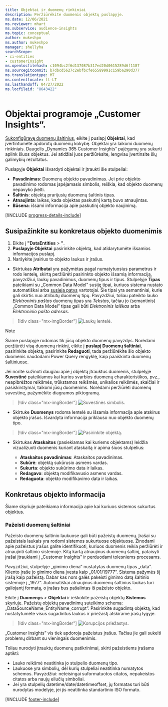 ```yaml
---
title: Objektai ir duomenų rinkiniai
description: Peržiūrėkite duomenis objektų puslapyje.
ms.date: 12/06/2021
ms.reviewer: mhart
ms.subservice: audience-insights
ms.topic: conceptual
author: mukeshpo
ms.author: mukeshpo
manager: shellyha
searchScope:
- ci-entities
- customerInsight
ms.openlocfilehash: c1094bc2f6d137087b317ed20d0615289d6f1187
ms.sourcegitcommit: b7dbcd5627c2ebfbcfe65589991c159ba290d377
ms.translationtype: MT
ms.contentlocale: lt-LT
ms.lasthandoff: 04/27/2022
ms.locfileid: "8643422"
---
```

# <a name="entities-in-customer-insights"></a>Objektai programoje „Customer Insights“.

[Sukonfigūravę duomenų šaltinius](data-sources.md), eikite į puslapį **Objektai**, kad įvertintumėte apdorotų duomenų kokybę. Objektai yra laikomi duomenų rinkiniais. Daugelis „Dynamics 365 Customer Insights“ pajėgumų yra sukurti aplink šiuos objektus. Jei atidžiai juos peržiūrėsite, lengviau įvertinsite šių galimybių rezultatus.

Puslapyje **Objektai** išvardyti objektai ir įtraukti šie stulpeliai:

- **Pavadinimas**: Duomenų objekto pavadinimas. Jei prie objekto pavadinimo rodomas įspėjamasis simbolis, reiškia, kad objekto duomenų nepavyko įkelti.
- **Šaltinis**: objektą prarijusių duomenų šaltinis tipas.
- **Atnaujinta**: laikas, kada objektas paskutinį kartą buvo atnaujintas.
- **Būsena**: išsami informacija apie paskutinį objekto naujinimą.

[!INCLUDE [progress-details-include](includes/progress-details-pane.md)]

## <a name="explore-a-specific-entitys-data"></a>Susipažinkite su konkretaus objekto duomenimis

1. Eikite į **"DataEntities** > **"**.
1. **Puslapyje Objektai** pasirinkite objektą, kad atidarytumėte išsamios informacijos puslapį.  
1. Naršykite įvairius to objekto laukus ir įrašus.

- Skirtukas **Atributai** yra pažymėtas pagal numatytuosius parametrus ir rodo lentelę, skirtą peržiūrėti pasirinkto objekto išsamią informaciją, pavyzdžiui, laukų pavadinimus, duomenų tipus ir tipus. Stulpelyje **Tipas** pateikiami su „Common Data Model” susiję tipai, kuriuos sistema nustato automatiškai arba [susieja patys](map-entities.md) vartotojai. Šie tipai yra semantiniai, kurie gali skirtis nuo atributų duomenų tipų. Pavyzdžiui, toliau pateikto lauko *Elektroninis paštas* duomenų tipas yra *Tekstas*, tačiau jo (semantinis) „Common Data Model” tipas gali būti *Elektroninis laiškas* arba *Elektroninio pašto adresas*.

> [!div class="mx-imgBorder"]
> ![Laukų lentelė.](media/data-manager-entities-fields.PNG "Laukų lentelė")

> [!NOTE]
> Šiame puslapyje rodomas tik jūsų objekto duomenų pavyzdys. Norėdami peržiūrėti visą duomenų rinkinį, eikite į **puslapį Duomenų šaltiniai**, pasirinkite objektą, pasirinkite **Redaguoti**, tada peržiūrėkite šio objekto duomenis naudodami Power Query rengyklę, kaip paaiškinta duomenų [šaltiniuose](data-sources.md).

Jei norite sužinoti daugiau apie į objektą įtrauktus duomenis, stulpelyje **Suvestinė** pateikiamos kai kurios svarbios duomenų charakteristikos, pvz., neapibrėžtos reikšmės, trūkstamos reikšmės, unikalios reikšmės, skaičiai ir pasiskirstymai, taikomi jūsų duomenims. Norėdami peržiūrėti duomenų suvestinę, pažymėkite diagramos piktogramą.

> [!div class="mx-imgBorder"]
> ![Suvestinės simbolis.](media/data-manager-entities-summary.png "Duomenų suvestinės lentelė")

- Skirtuke **Duomenys** rodoma lentelė su išsamia informacija apie atskirus objekto įrašus. Išvardyta informacija priklauso nuo objekto duomenų tipo.

> [!div class="mx-imgBorder"]
> ![Pasirinkite objektą.](media/data-manager-entities-data.png "Pasirinkti objektą")

- Skirtukas **Ataskaitos** (pasiekiamas kai kuriems objektams) leidžia vizualizuoti duomenis kuriant ataskaitą ir apima šiuos stulpelius:

  - **Ataskaitos pavadinimas**: Ataskaitos pavadinimas.
  - **Sukūrė**: objektą sukūrusio asmens vardas.
  - **Sukurta**: objekto sukūrimo data ir laikas.
  - **Redagavo**: objektą modifikavusio asmens vardas.
  - **Redaguota**: objekto modifikavimo data ir laikas. 

## <a name="entity-specific-information"></a>Konkretaus objekto informacija

Šiame skyriuje pateikiama informacija apie kai kuriuos sistemos sukurtus objektus.

### <a name="corrupted-data-sources"></a>Pažeisti duomenų šaltiniai

Pažeisto duomenų šaltinio laukuose gali būti pažeistų duomenų. Įrašai su pažeistais laukais yra rodomi sistemos sukurtuose objektuose. Žinodami apie pažeistus įrašus galite identifikuoti, kuriuos duomenis reikia peržiūrėti ir atnaujinti šaltinio sistemoje. Kitą kartą atnaujinus duomenų šaltinį, pataisyti įrašai įtraukiami į „Customer Insights” ir perduodami tolesniems procesams. 

Pavyzdžiui, stulpelyje „gimimo diena” nustatytas duomenų tipas „data”. Kliento įraše jo gimimo diena įvesta kaip „01/01/19777”. Sistema pažymės šį įrašą kaip pažeistą. Dabar kas nors galės pakeisti gimimo datą šaltinio sistemoje į „1977”. Automatiškai atnaujinus duomenų šaltinius laukas turi galiojantį formatą, o įrašas bus pašalintas iš pažeisto objekto. 

Eikite į **Duomenys** > **Objektai** ir ieškokite pažeistų objektų **Sistemos** skyriuje. Pažeistų objektų pavadinimų suteikimo schema: „DataSourceName_EntityName_corrupt”. Pasirinkite sugadintą objektą, kad nustatytumėte visus sugadintus laukus ir priežastį atskirame įrašų lygyje.
> [!div class="mx-imgBorder"]
> ![Korupcijos priežastys.](media/corruption-reason.png "Korupcijos priežastis")

„Customer Insights” vis tiek apdoroja pažeistus įrašus. Tačiau jie gali sukelti problemų dirbant su vieningais duomenimis.

Toliau nurodyti įtrauktų duomenų patikrinimai, skirti pažeistiems įrašams aptikti: 

- Lauko reikšmė neatitinka jo stulpelio duomenų tipo.
- Laukuose yra simbolių, dėl kurių stulpeliai neatitinka numatytos schemos. Pavyzdžiui: neteisingai suformatuotos citatos, nepakeistos citatos arba naujų eilučių simboliai.
- Jei yra stulpelių datetime/date/datetimeoffset, jų formatas turi būti nurodytas modelyje, jei jis neatitinka standartinio ISO formato.


[!INCLUDE [footer-include](includes/footer-banner.md)]

